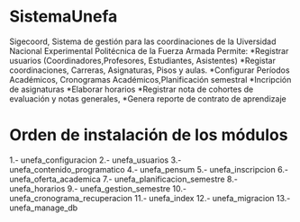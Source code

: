 # SistemaUnefa
Sigecoord, Sistema de gestión para las coordinaciones de la Uiversidad Nacional Experimental Politécnica de la Fuerza Armada
Permite:
  *Registrar usuarios (Coordinadores,Profesores, Estudiantes, Asistentes)
  *Registar coordinaciones, Carreras, Asignaturas, Pisos y aulas.
  *Configurar Períodos Académicos, Cronogramas Académicos,Planificación semestral
  *Incripción de asignaturas
  *Elaborar horarios
  *Registrar nota de cohortes de evaluación y notas generales,
  *Genera reporte de contrato de aprendizaje
  
  
# Orden de instalación de los módulos
  1.-  unefa_configuracion
  2.-  unefa_usuarios
  3.-  unefa_contenido_programatico
  4.-  unefa_pensum
  5.-  unefa_inscripcion
  6.-  unefa_oferta_academica
  7.-  unefa_planificacion_semestre
  8.-  unefa_horarios
  9.-  unefa_gestion_semestre
  10.-  unefa_cronograma_recuperacion
  11.- unefa_index
  12.- unefa_migracion
  13.- unefa_manage_db
